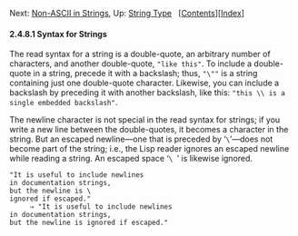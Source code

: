 <!-- This is the GNU Emacs Lisp Reference Manual
corresponding to Emacs version 27.2.

Copyright (C) 1990-1996, 1998-2021 Free Software Foundation,
Inc.

Permission is granted to copy, distribute and/or modify this document
under the terms of the GNU Free Documentation License, Version 1.3 or
any later version published by the Free Software Foundation; with the
Invariant Sections being "GNU General Public License," with the
Front-Cover Texts being "A GNU Manual," and with the Back-Cover
Texts as in (a) below.  A copy of the license is included in the
section entitled "GNU Free Documentation License."

(a) The FSF's Back-Cover Text is: "You have the freedom to copy and
modify this GNU manual.  Buying copies from the FSF supports it in
developing GNU and promoting software freedom." -->

<!-- Created by GNU Texinfo 6.7, http://www.gnu.org/software/texinfo/ -->

Next: [Non-ASCII in Strings](Non_002dASCII-in-Strings.html), Up: [String Type](String-Type.html)   \[[Contents](index.html#SEC_Contents "Table of contents")]\[[Index](Index.html "Index")]

#### 2.4.8.1 Syntax for Strings

The read syntax for a string is a double-quote, an arbitrary number of characters, and another double-quote, `"like this"`. To include a double-quote in a string, precede it with a backslash; thus, `"\""` is a string containing just one double-quote character. Likewise, you can include a backslash by preceding it with another backslash, like this: `"this \\ is a single embedded backslash"`.

The newline character is not special in the read syntax for strings; if you write a new line between the double-quotes, it becomes a character in the string. But an escaped newline—one that is preceded by ‘`\`’—does not become part of the string; i.e., the Lisp reader ignores an escaped newline while reading a string. An escaped space ‘`\ `’<!-- /@w --> is likewise ignored.

    "It is useful to include newlines
    in documentation strings,
    but the newline is \
    ignored if escaped."
         ⇒ "It is useful to include newlines
    in documentation strings,
    but the newline is ignored if escaped."
